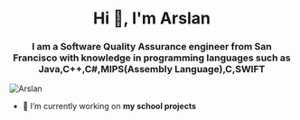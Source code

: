 <h1 align="center">Hi 👋, I'm Arslan</h1>
<h3 align="center">I am a Software Quality Assurance engineer from San Francisco with knowledge in programming languages such as  Java,C++,C#,MIPS(Assembly Language),C,SWIFT </h3>

<p align="left"> <img src="https://komarev.com/ghpvc/?username=arslanalimov&color=lightgrey&style=flat-square&label=VIEWS" alt="Arslan" /> </p>

- 🔭 I’m currently working on **my school projects**


